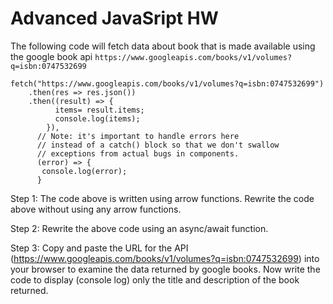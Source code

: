 # Advanced JavaSript HW

The following code will fetch data about book that is made available using the google book api `https://www.googleapis.com/books/v1/volumes?q=isbn:0747532699`

``` 
fetch("https://www.googleapis.com/books/v1/volumes?q=isbn:0747532699")
    .then(res => res.json())
    .then((result) => {
          items= result.items;
          console.log(items);
        }),
      // Note: it's important to handle errors here
      // instead of a catch() block so that we don't swallow
      // exceptions from actual bugs in components.
      (error) => {
       console.log(error);
      }
```

Step 1: The code above is written using arrow functions. Rewrite the code above without using any arrow functions.

Step 2: Rewrite the above code using an async/await function.

Step 3: Copy and paste the URL for the API (https://www.googleapis.com/books/v1/volumes?q=isbn:0747532699) into your browser
to examine the data returned by google books. Now write the code to display (console log) only the title and description of the book returned.


